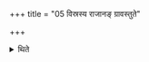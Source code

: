 +++
title = "05 विस्रस्य राजानङ् ग्रावस्तुते"

+++

<details><summary>थिते</summary>

विस्रस्य राजानं ग्रावस्तुते सोमोष्णीषं प्रयच्छति ५
</details>
